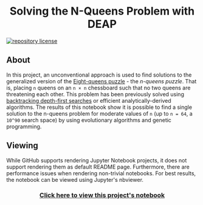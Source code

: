 <h1 align="center">
    Solving the N-Queens Problem with DEAP
</h1>

[![repository license](https://img.shields.io/github/license/concision/n-queens?style=for-the-badge)](https://github.com/concision/n-queens/blob/master/LICENSE)


## About
In this project, an unconventional approach is used to find solutions to the generalized version of the [Eight-queens puzzle](https://en.wikipedia.org/wiki/Eight_queens_puzzle) - the _n-queens puzzle_. That is, placing `n` queens on an `n × n` chessboard such that no two queens are threatening each other. This problem has been previously solved using [backtracking depth-first searches](https://en.wikipedia.org/wiki/Depth-first_search) or efficient analytically-derived algorithms. The results of this notebook show it is possible to find a single solution to the n-queens problem for moderate values of `n` (up to `n = 64`, a `10^90` search space) by using evolutionary algorithms and genetic programming.

## Viewing
While GitHub supports rendering Jupyter Notebook projects, it does not support rendering them as default README page. Furthermore, there are performance issues when rendering non-trivial notebooks. For best results, the notebook can be viewed using Jupyter's nbviewer.

<h3 align="center">
    <a href="https://nbviewer.jupyter.org/github/concision/n-queens/blob/master/notebook.ipynb">
        Click here to view this project's notebook
    </a>
</h3>
